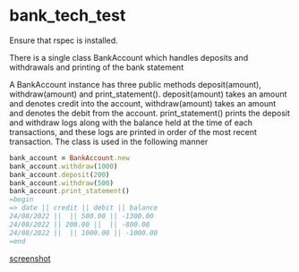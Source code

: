 # bank_tech_test

Ensure that rspec is installed.

There is a single class BankAccount which handles deposits and withdrawals and printing of the bank statement

A BankAccount instance has three public methods deposit(amount), withdraw(amount) and print_statement(). deposit(amount) takes an amount and denotes credit into the account, withdraw(amount) takes an amount and denotes the debit from the account. print_statement() prints the deposit and withdraw logs along with the balance held at the time of each transactions, and these logs are printed in order of the most recent transaction. The class is used in the following manner

```Ruby
bank_account = BankAccount.new
bank_account.withdraw(1000)
bank_account.deposit(200)
bank_account.withdraw(500)
bank_account.print_statement()
=begin
=> date || credit || debit || balance
24/08/2022 ||  || 500.00 || -1300.00
24/08/2022 || 200.00 ||  || -800.00
24/08/2022 ||  || 1000.00 || -1000.00
=end

```

[screenshot](https://github.com/shaunywho/bank_tech_test/blob/main/bank_tech_test.png?raw=true)
